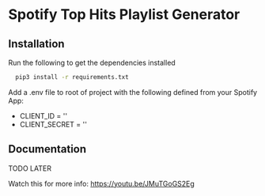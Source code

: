 # Spotify Top Hits Playlist Generator

## Installation

Run the following to get the dependencies installed

```bash
  pip3 install -r requirements.txt
```

Add a .env file to root of project with the following defined from your Spotify App:
- CLIENT_ID = ''
- CLIENT_SECRET = ''

## Documentation

TODO LATER

Watch this for more info: https://youtu.be/JMuTGoGS2Eg
